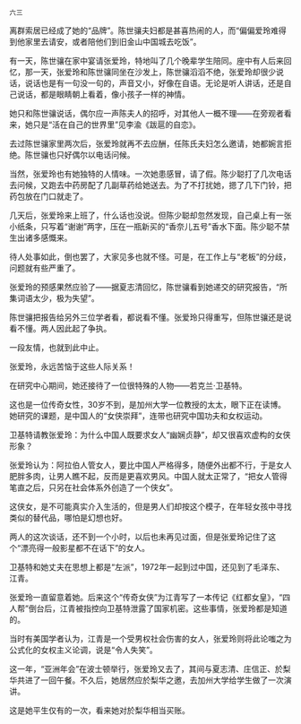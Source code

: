     六三 

   离群索居已经成了她的“品牌”。陈世骧夫妇都是甚喜热闹的人，而“偏偏爱玲难得到他家里去请安，或者陪他们到旧金山中国城去吃饭”。

   有一天，陈世骧在家中宴请张爱玲，特地叫了几个晚辈学生陪同。座中有人后来回忆，那一天，张爱玲和陈世骧同坐在沙发上，陈世骧滔滔不绝，张爱玲却很少说话，说话也是有一句没一句的，声音又小，好像在自语。无论是听人讲话，还是自己说话，都是眼睛朝上看着，像小孩子一样的神情。

   她只和陈世骧说话，偶尔应一声陈夫人的招呼，对其他人一概不理——在旁观者看来，她只是“活在自己的世界里”见李渝《跋扈的自恋》。

   去过陈世骧家里两次后，张爱玲就再不去应酬，任陈氏夫妇怎么邀请，她都婉言拒绝。陈世骧也只好偶尔以电话问候。

   当然，张爱玲也有她独特的人情味。一次她患感冒，请了假。陈少聪打了几次电话去问候，又跑去中药房配了几副草药给她送去。为了不打扰她，摁了几下门铃，把药包放在门口就走了。

   几天后，张爱玲来上班了，什么话也没说。但陈少聪却忽然发现，自己桌上有一张小纸条，只写着“谢谢”两字，压在一瓶新买的“香奈儿五号”香水下面。陈少聪不禁生出诸多感慨来。

   待人处事如此，倒也罢了，大家见多也就不怪。可是，在工作上与“老板”的分歧，问题就有些严重了。

   张爱玲的预感果然应验了——据夏志清回忆，陈世骧看到她递交的研究报告，“所集词语太少，极为失望”。

   陈世骧把报告给另外三位学者看，都说看不懂。张爱玲只得重写，但陈世骧还是说看不懂。两人因此起了争执。

   一段友情，也就到此中止。

   张爱玲，永远苦恼于这些人际关系！

   在研究中心期间，她还接待了一位很特殊的人物——若克兰·卫基特。

   这也是一位传奇女性，30岁不到，是加州大学一位教授的太太，眼下正在读博。她研究的课题，是中国人的“女侠崇拜”，连带也研究中国功夫和女权运动。

   卫基特请教张爱玲：为什么中国人既要求女人“幽娴贞静”，却又很喜欢虚构的女侠形象？

   张爱玲认为：阿拉伯人管女人，要比中国人严格得多，随便外出都不行，于是女人肥胖多肉，让男人瞧不起，反而是更喜欢男风。中国人就太正常了，“把女人管得笔直之后，只另在社会体系外创造了一个侠女”。

   这侠女，是不可能真实介入生活的，但是男人们却按这个模子，在年轻女孩中寻找类似的替代品，哪怕是幻想也好。

   两人的这次谈话，还不到一个小时，以后也未再见过面，但是张爱玲记住了这个“漂亮得一般影星都不在话下”的女人。

   卫基特和她丈夫在思想上都是“左派”，1972年一起到过中国，还见到了毛泽东、江青。

   张爱玲一直留意着她。后来这个“传奇女侠”为江青写了一本传记《红都女皇》，“四人帮”倒台后，江青被指控向卫基特泄露了国家机密。这些事情，张爱玲都是知道的。

   当时有美国学者认为，江青是一个受男权社会伤害的女人，张爱玲则将此论嗤之为公式化的女权主义论调，说是“令人失笑”。

   这一年，“亚洲年会”在波士顿举行，张爱玲又去了，其间与夏志清、庄信正、於梨华共进了一回午餐。不久后，她居然应於梨华之邀，去加州大学给学生做了一次演讲。

   这是她平生仅有的一次，看来她对於梨华相当买账。

